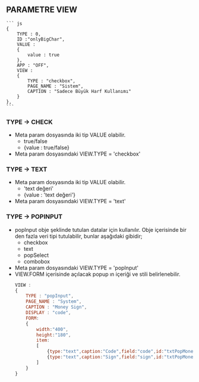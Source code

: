 ## PARAMETRE VIEW
    ``` js
    {
        TYPE : 0,
        ID :"onlyBigChar",
        VALUE : 
        {
            value : true
        },
        APP : "OFF",
        VIEW : 
        {
            TYPE : "checkbox",
            PAGE_NAME : "Sistem",
            CAPTION : "Sadece Büyük Harf Kullanımı"
        }
    },
    ```
### TYPE -> CHECK
- Meta param dosyasında iki tip VALUE olabilir.
    - true/false
    - {value : true/false}
- Meta param dosyasındaki VIEW.TYPE = 'checkbox'
### TYPE -> TEXT
- Meta param dosyasında iki tip VALUE olabilir.
    - 'text değeri'
    - {value : 'text değeri'}
- Meta param dosyasındaki VIEW.TYPE = 'text'
### TYPE -> POPINPUT
- popInput obje şeklinde tutulan datalar için kullanılır. Obje içerisinde bir den fazla veri tipi tutulabilir,
  bunlar aşağıdaki gibidir;
    - checkbox
    - text
    - popSelect
    - combobox
- Meta param dosyasındaki VIEW.TYPE = 'popInput'
- VIEW.FORM içerisinde açılacak popup ın içeriği ve stili belirlenebilir.    
    ``` js
    VIEW : 
    {
        TYPE : "popInput",
        PAGE_NAME : "System",
        CAPTION : "Money Sign",
        DISPLAY : "code",
        FORM: 
        {
            width:"400",
            height:"180",
            item:
            [
                {type:"text",caption:"Code",field:"code",id:"txtPopMoneySymbolCode"},
                {type:"text",caption:"Sign",field:"sign",id:"txtPopMoneySymbolSign"}
            ]
        }
    }
    ```